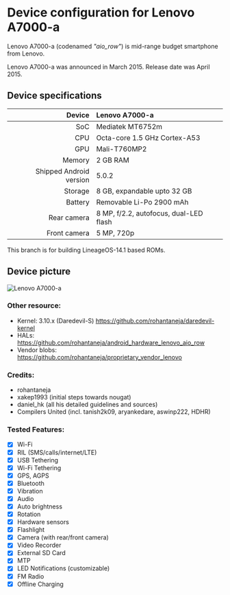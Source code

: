 Device configuration for Lenovo A7000-a
==============
Lenovo A7000-a (codenamed _"aio_row"_) is mid-range budget smartphone from Lenovo.

Lenovo A7000-a was announced in March 2015. Release date was April 2015.

## Device specifications

| Device       | Lenovo A7000-a		                         |
| -----------: | :---------------------------------------------- |
| SoC          | Mediatek MT6752m                                |
| CPU          | Octa-core 1.5 GHz Cortex-A53                    |
| GPU          | Mali-T760MP2                                    |
| Memory       | 2 GB RAM                                        |
| Shipped Android version | 5.0.2                                |
| Storage      | 8 GB, expandable upto 32 GB                     |
| Battery      | Removable Li-Po 2900 mAh                        |
| Rear camera  | 8 MP, f/2.2, autofocus, dual-LED flash          |
| Front camera | 5 MP, 720p                                      |

This branch is for building LineageOS-14.1 based ROMs.

## Device picture
![Lenovo A7000-a](https://i0.wp.com/Www.HalabTech.com/wp-content/uploads/2016/06/lenovo-a700-a.jpg?fit=700%2C350&ssl=1 "Lenovo A7000-a Black")

### Other resource:
  - Kernel: 3.10.x (Daredevil-S) https://github.com/rohantaneja/daredevil-kernel
  - HALs: https://github.com/rohantaneja/android_hardware_lenovo_aio_row
  - Vendor blobs: https://github.com/rohantaneja/proprietary_vendor_lenovo

### Credits:
  - rohantaneja
  - xakep1993 (initial steps towards nougat)
  - daniel_hk (all his detailed guidelines and sources)
  - Compilers United (incl. tanish2k09, aryankedare, aswinp222, HDHR)

### Tested Features:
  - [x] Wi-Fi
  - [x] RIL (SMS/calls/internet/LTE)
  - [x] USB Tethering
  - [x] Wi-Fi Tethering
  - [x] GPS, AGPS
  - [x] Bluetooth
  - [x] Vibration
  - [x] Audio
  - [x] Auto brightness
  - [x] Rotation
  - [x] Hardware sensors
  - [x] Flashlight
  - [x] Camera (with rear/front camera)
  - [x] Video Recorder
  - [x] External SD Card
  - [x] MTP 
  - [x] LED Notifications (customizable)
  - [x] FM Radio
  - [x] Offline Charging
